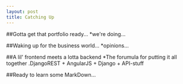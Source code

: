 ```yaml
---
layout: post
title: Catching Up
---
```


##Gotta get that portfolio ready...
*we're doing...


##Waking up for the business world...
*opinions...

##A lil' frontend meets a lotta backend
*The forumula for putting it all together
.DjangoREST + AngularJS + Django + API-stuff


##Ready to learn some MarkDown...
